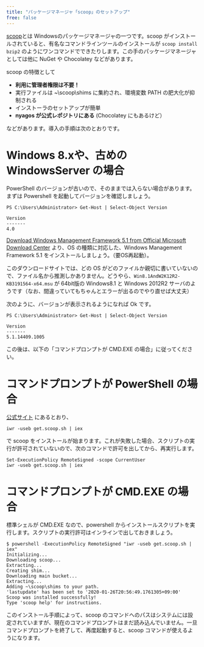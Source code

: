 ```yaml
---
title: "パッケージマネージャ「scoop」のセットアップ"
free: false
---
```


[scoop](https://scoop.sh/)とは Windowsのパッケージマネージャの一つです。scoop がインストールされていると、有名なコマンドラインツールのインストールが `scoop install bzip2` のようにワンコマンドでできたりします。この手のパッケージマネージャとしては他に NuGet や Chocolatey などがあります。

scoop の特徴として

- **利用に管理者権限は不要！**
- 実行ファイルは ~\scoop\shims に集約され、環境変数 PATH の肥大化が抑制される
- インストーラのセットアップが簡単
- **nyagos が公式レポジトリにある** (Chocolatey にもあるけど）

などがあります。導入の手順は次のとおりです。

Windows 8.xや、古めの WindowsServer の場合
========================================

PowerShell のバージョンが古いので、そのままでは入らない場合があります。まずは Powershell を起動してバージョンを確認しましょう。

```
PS C:\Users\Administrator> Get-Host | Select-Object Version

Version
-------
4.0
```

[Download Windows Management Framework 5.1 from Official Microsoft Download Center](https://www.microsoft.com/en-us/download/details.aspx?id=54616) より、OS の種類に対応した、Windows Management Framework 5.1 をインストールしましょう。（要OS再起動）。

このダウンロードサイトでは、どの OS がどのファイルか親切に書いていないので、ファイル名から推測しかありません。どうやら、`Win8.1AndW2K12R2-KB3191564-x64.msu` が 64bit版の Windows8.1 と Windows 2012R2 サーバのようです（なお、間違っていてもちゃんとエラーが出るのでやり直せば大丈夫）

次のように、バージョンが表示されるようになれば Ok です。

```
PS C:\Users\Administrator> Get-Host | Select-Object Version

Version
-------
5.1.14409.1005
```

この後は、以下の「コマンドプロンプトが CMD.EXE の場合」に従ってください。

コマンドプロンプトが PowerShell の場合
====================================

[公式サイト](https://scoop.sh/) にあるとおり、

```
iwr -useb get.scoop.sh | iex
```

で scoop をインストールが始まります。これが失敗した場合、スクリプトの実行が許可されていないので、次のコマンドで許可を出してから、再実行します。

```
Set-ExecutionPolicy RemoteSigned -scope CurrentUser
iwr -useb get.scoop.sh | iex
```

コマンドプロンプトが CMD.EXE の場合
=================================

標準シェルが CMD.EXE なので、powershell からインストールスクリプトを実行します。スクリプトの実行許可はインラインで出しておきましょう。

```
$ powershell -ExecutionPolicy RemoteSigned "iwr -useb get.scoop.sh | iex"
Initializing...
Downloading scoop...
Extracting...
Creating shim...
Downloading main bucket...
Extracting...
Adding ~\scoop\shims to your path.
'lastupdate' has been set to '2020-01-26T20:56:49.1761305+09:00'
Scoop was installed successfully!
Type 'scoop help' for instructions.
```

このインストール手順によって、scoop のコマンドへのパスはシステムには設定されていますが、現在のコマンドプロンプトはまだ読み込んでいません。一旦コマンドプロンプトを終了して、再度起動すると、scoop コマンドが使えるようになります。